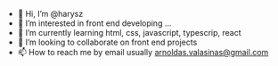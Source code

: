 - 👋 Hi, I’m @harysz
- 👀 I’m interested in front end developing ...
- 🌱 I’m currently learning html, css, javascript, typescrip, react
- 💞️ I’m looking to collaborate on front end projects
- 📫 How to reach me by email usually arnoldas.valasinas@gmail.com

<!---
harysz/harysz is a ✨ special ✨ repository because its `README.md` (this file) appears on your GitHub profile.
You can click the Preview link to take a look at your changes.
--->
